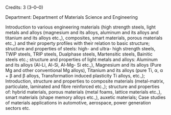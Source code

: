 Credits: 3 (3–0–0)

Department: Department of Materials Science and Engineering

Introduction to various engineering materials (high strength steels, light metals and alloys (magnesium and its alloys, aluminum and its alloys and titanium and its alloys etc.,), composites, smart materials, porous materials etc.,) and their property profiles with their relation to basic structure; structure and properties of steels: high- and ultra- high strength steels, TWIP steels, TRIP steels, Dualphase steels, Martensitic steels, Bainitic steels etc.; structure and properties of light metals and alloys: Aluminum and its alloys (Al-Li, Al-Si, Al-Mg- Si etc.,), Magnesium and its alloys (Pure Mg and other conventional Mg alloys), Titanium and its alloys (pure Ti, α, α + β and β alloys, Transformation induced plasticity Ti alloys, etc.,); Introduction, structure and properties to composite materials (metal-matrix, particulate, laminated and fibre reinforced etc.,); structure and properties of: hybrid materials, porous materials (metal foams, lattice materials etc.,), smart materials (shape memory alloys etc.,), auxetic materials; Case studies of materials applications in automotive, aerospace, power generation sectors etc.